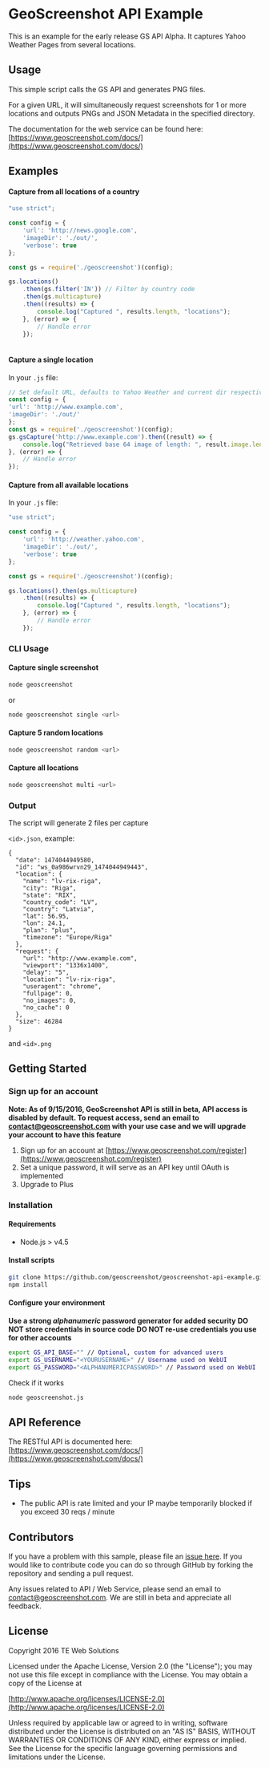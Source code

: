 # GeoScreenshot API Example

This is an example for the early release GS API Alpha.
It captures Yahoo Weather Pages from several locations.

## Usage

This simple script calls the GS API and generates PNG files.

For a given URL, it will simultaneously request screenshots for 1 or more locations and outputs PNGs and JSON Metadata in the specified directory.

The documentation for the web service can be found here:
[https://www.geoscreenshot.com/docs/](https://www.geoscreenshot.com/docs/)

## Examples


#### Capture from all locations of a country

```javascript
"use strict";

const config = {
    'url': 'http://news.google.com',
    'imageDir': './out/',
    'verbose': true
};

const gs = require('./geoscreenshot')(config);

gs.locations()
    .then(gs.filter('IN')) // Filter by country code
    .then(gs.multicapture)
    .then((results) => {
        console.log("Captured ", results.length, "locations");
    }, (error) => {
        // Handle error
    });
    

```


#### Capture a single location

In your `.js` file:

```javascript
// Set default URL, defaults to Yahoo Weather and current dir respectively
const config = {
'url': 'http://www.example.com',
'imageDir': './out/'
};
const gs = require('./geoscreenshot')(config);
gs.gsCapture('http://www.example.com').then((result) => {
    console.log("Retrieved base 64 image of length: ", result.image.length);
}, (error) => {
    // Handle error
});
```

#### Capture from all available locations

In your `.js` file:

```javascript
"use strict";

const config = {
    'url': 'http://weather.yahoo.com',
    'imageDir': './out/',
    'verbose': true
};

const gs = require('./geoscreenshot')(config);

gs.locations().then(gs.multicapture)
    .then((results) => {
        console.log("Captured ", results.length, "locations");
    }, (error) => {
        // Handle error
    });
```

### CLI Usage

#### Capture single screenshot

```bash
node geoscreenshot
```

 or 
 
```bash
node geoscreenshot single <url>
```

#### Capture 5 random locations

```bash
node geoscreenshot random <url>
```

#### Capture all locations

```bash
node geoscreenshot multi <url>
```

### Output 

The script will generate 2 files per capture

`<id>.json`, example:

```
{
  "date": 1474044949580,
  "id": "ws_0a986wrvn29_1474044949443",
  "location": {
    "name": "lv-rix-riga",
    "city": "Riga",
    "state": "RIX",
    "country_code": "LV",
    "country": "Latvia",
    "lat": 56.95,
    "lon": 24.1,
    "plan": "plus",
    "timezone": "Europe/Riga"
  },
  "request": {
    "url": "http://www.example.com",
    "viewport": "1336x1400",
    "delay": "5",
    "location": "lv-rix-riga",
    "useragent": "chrome",
    "fullpage": 0,
    "no_images": 0,
    "no_cache": 0
  },
  "size": 46284
}

```

and `<id>.png`


## Getting Started

### Sign up for an account

**Note: As of 9/15/2016, GeoScreenshot API is still in beta, API access is disabled by default. To request access, send an email to [contact@geoscreenshot.com](mailto:contact@geoscreenshot.com) with your use case and we will upgrade your account to have this feature**

1. Sign up for an account at [https://www.geoscreenshot.com/register](https://www.geoscreenshot.com/register)
2. Set a unique password, it will serve as an API key until OAuth is implemented
3. Upgrade to Plus

### Installation

#### Requirements

- Node.js > v4.5

#### Install scripts

```bash
git clone https://github.com/geoscreenshot/geoscreenshot-api-example.git
npm install 
```

#### Configure your environment

**Use a strong *alphanumeric* password generator for added security**
**DO NOT store credentials in source code**
**DO NOT re-use credentials you use for other accounts**

```bash
export GS_API_BASE="" // Optional, custom for advanced users
export GS_USERNAME="<YOURUSERNAME>" // Username used on WebUI
export GS_PASSWORD="<ALPHANUMERICPASSWORD>" // Password used on WebUI
```
Check if it works

```bash
node geoscreenshot.js
```

## API Reference

The RESTful API is documented here:
[https://www.geoscreenshot.com/docs/](https://www.geoscreenshot.com/docs/)


## Tips

* The public API is rate limited and your IP maybe temporarily blocked if you exceed 30 reqs / minute


## Contributors

If you have a problem with this sample, please file an [issue here](https://github.com/geoscreenshot/geoscreenshot-api-example/issues/new).
If you would like to contribute code you can do so through GitHub by forking the repository and sending a pull request.

Any issues related to API / Web Service, please send an email to [contact@geoscreenshot.com](mailto:contact@geoscreenshot.com). We are still in beta and appreciate all feedback.

## License

Copyright 2016 TE Web Solutions

Licensed under the Apache License, Version 2.0 (the "License");
you may not use this file except in compliance with the License.
You may obtain a copy of the License at

   [http://www.apache.org/licenses/LICENSE-2.0](http://www.apache.org/licenses/LICENSE-2.0)

Unless required by applicable law or agreed to in writing, software
distributed under the License is distributed on an "AS IS" BASIS,
WITHOUT WARRANTIES OR CONDITIONS OF ANY KIND, either express or implied.
See the License for the specific language governing permissions and
limitations under the License.
